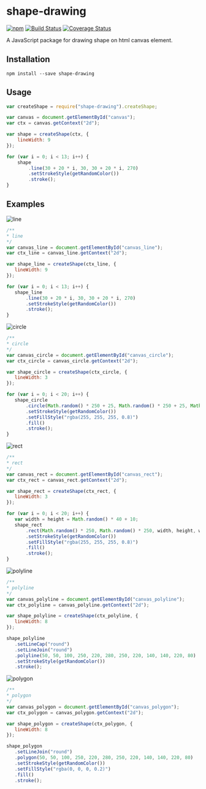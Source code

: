 # shape-drawing

[![npm](https://img.shields.io/npm/l/express.svg)](https://npmjs.com/package/shape-drawing)
[![Build Status](https://travis-ci.org/zzzze/shape-drawing.svg?branch=master)](https://travis-ci.org/zzzze/shape-drawing)
[![Coverage Status](https://coveralls.io/repos/github/zzzze/shape-drawing/badge.svg?branch=master)](https://coveralls.io/github/zzzze/shape-drawing?branch=master)

A JavaScript package for drawing shape on html canvas element.

## Installation
```shell
npm install --save shape-drawing
```

## Usage
```javascript
var createShape = require("shape-drawing").createShape;

var canvas = document.getElementById("canvas");
var ctx = canvas.getContext("2d");

var shape = createShape(ctx, {
    lineWidth: 9
});

for (var i = 0; i < 13; i++) {
    shape
        .line(30 + 20 * i, 30, 30 + 20 * i, 270)
        .setStrokeStyle(getRandomColor())
        .stroke();
}
```

## Examples
![line](https://github.com/zzzze/shape-drawing/raw/master/example/screenshots/01.png)
 ```javascript
 /**
 * line
 */
var canvas_line = document.getElementById("canvas_line");
var ctx_line = canvas_line.getContext("2d");

var shape_line = createShape(ctx_line, {
    lineWidth: 9
});

for (var i = 0; i < 13; i++) {
    shape_line
        .line(30 + 20 * i, 30, 30 + 20 * i, 270)
        .setStrokeStyle(getRandomColor())
        .stroke();
}
 ```

![circle](https://github.com/zzzze/shape-drawing/raw/master/example/screenshots/02.png)
 ```javascript
/**
 * circle
 */
var canvas_circle = document.getElementById("canvas_circle");
var ctx_circle = canvas_circle.getContext("2d");

var shape_circle = createShape(ctx_circle, {
    lineWidth: 3
});

for (var i = 0; i < 20; i++) {
    shape_circle
        .circle(Math.random() * 250 + 25, Math.random() * 250 + 25, Math.random() * 20 + 5)
        .setStrokeStyle(getRandomColor())
        .setFillStyle("rgba(255, 255, 255, 0.8)")
        .fill()
        .stroke();
}
 ```
![rect](https://github.com/zzzze/shape-drawing/raw/master/example/screenshots/03.png)
 ```javascript
/**
 * rect
 */
var canvas_rect = document.getElementById("canvas_rect");
var ctx_rect = canvas_rect.getContext("2d");

var shape_rect = createShape(ctx_rect, {
    lineWidth: 3
});

for (var i = 0; i < 20; i++) {
    var width = height = Math.random() * 40 + 10;
    shape_rect
        .rect(Math.random() * 250, Math.random() * 250, width, height, width * 0.2)
        .setStrokeStyle(getRandomColor())
        .setFillStyle("rgba(255, 255, 255, 0.8)")
        .fill()
        .stroke();
}
 ```

![polyline](https://github.com/zzzze/shape-drawing/raw/master/example/screenshots/04.png)
 ```javascript
/**
 * polyline
 */
var canvas_polyline = document.getElementById("canvas_polyline");
var ctx_polyline = canvas_polyline.getContext("2d");

var shape_polyline = createShape(ctx_polyline, {
    lineWidth: 8
});

shape_polyline
    .setLineCap("round")
    .setLineJoin("round")
    .polyline(50, 50, 100, 250, 220, 280, 250, 220, 140, 140, 220, 80)
    .setStrokeStyle(getRandomColor())
    .stroke();
 ```

![polygon](https://github.com/zzzze/shape-drawing/raw/master/example/screenshots/05.png)
 ```javascript
/**
 * polygon
 */
var canvas_polygon = document.getElementById("canvas_polygon");
var ctx_polygon = canvas_polygon.getContext("2d");

var shape_polygon = createShape(ctx_polygon, {
    lineWidth: 8
});

shape_polygon
    .setLineJoin("round")
    .polygon(50, 50, 100, 250, 220, 280, 250, 220, 140, 140, 220, 80)
    .setStrokeStyle(getRandomColor())
    .setFillStyle("rgba(0, 0, 0, 0.2)")
    .fill()
    .stroke();
 ```